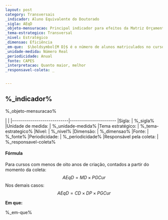 ```yaml
---
layout: post
category: Transversais
_indicador: Aluno Equivalente do Doutorado 
_sigla: AEqD
_objeto-mensuracao: Principal indicador para efeitos da Matriz Orçamentária no caso dos cursos de Doutorado
_tema-estrategico: Transversal
_nivel: Estratégico
_dimensao: Eficiência
_em-que:  $\boldsymbol{M D}$ é o número de alunos matriculados no curso de doutorado; $CD$ é o número de concluintes de doutorado; $DP$ é a duração padrão; e $PGCur$ é o peso do grupo
_unidade-medida: Número Real
_periodicidade: Anual
_fonte: CAPES
_interpretacao: Quanto maior, melhor
_responsavel-coleta: _


---
```




## %_indicador%

%_objeto-mensuracao%


|                            |
|----------------------------|-----------------------
|Sigla:                      | %_sigla%
|Unidade de medida:          | %_unidade-medida%
|Tema estratégico:           | %_tema-estrategico%
|Nível:                      | %_nivel%
|Dimensão:                   | %_dimensao%
|Fonte:                      | %_fonte%
|Periodicidade:              | %_periodicidade%
|Responsável pela coleta:    | %_responsavel-coleta%



#### Fórmula

Para cursos com menos de oito anos de criação, contados a partir do momento da coleta:
$$
A E q D=M D \times P G C u r
$$
Nos demais casos:
$$
A E q D=C D \times D P \times P G C u r
$$

**Em que:**

%_em-que%





